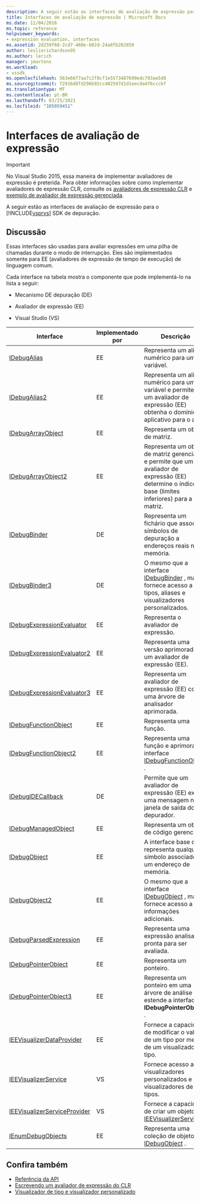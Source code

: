 ```yaml
---
description: A seguir estão as interfaces de avaliação de expressão para o SDK de depuração do Visual Studio.
title: Interfaces de avaliação de expressão | Microsoft Docs
ms.date: 11/04/2016
ms.topic: reference
helpviewer_keywords:
- expression evaluation, interfaces
ms.assetid: 2d259f60-2cd7-460e-b02d-24a8fb202850
author: leslierichardson95
ms.author: lerich
manager: jmartens
ms.workload:
- vssdk
ms.openlocfilehash: 563e66f7aa7c2f8cf1e5573487690edc703ae5d8
ms.sourcegitcommit: f2916d8fd296b92cc402597d1d1eecda4f6cccbf
ms.translationtype: MT
ms.contentlocale: pt-BR
ms.lasthandoff: 03/25/2021
ms.locfileid: "105059451"
---
```

# <a name="expression-evaluation-interfaces"></a>Interfaces de avaliação de expressão
> [!IMPORTANT]
> No Visual Studio 2015, essa maneira de implementar avaliadores de expressão é preterida. Para obter informações sobre como implementar avaliadores de expressão CLR, consulte os [avaliadores de expressão CLR](https://github.com/Microsoft/ConcordExtensibilitySamples/wiki/CLR-Expression-Evaluators) e [exemplo de avaliador de expressão gerenciada](https://github.com/Microsoft/ConcordExtensibilitySamples/wiki/Managed-Expression-Evaluator-Sample).

 A seguir estão as interfaces de avaliação de expressão para o [!INCLUDE[vsprvs](../../../code-quality/includes/vsprvs_md.md)] SDK de depuração.

## <a name="discussion"></a>Discussão
 Essas interfaces são usadas para avaliar expressões em uma pilha de chamadas durante o modo de interrupção. Eles são implementados somente para EE (avaliadores de expressão de tempo de execução) de linguagem comum.

 Cada interface na tabela mostra o componente que pode implementá-lo na lista a seguir:

- Mecanismo DE depuração (DE)

- Avaliador de expressão (EE)

- Visual Studio (VS)

|Interface|Implementado por|Descrição|
|---------------|--------------------|-----------------|
|[IDebugAlias](../../../extensibility/debugger/reference/idebugalias.md)|EE|Representa um alias numérico para uma variável.|
|[IDebugAlias2](../../../extensibility/debugger/reference/idebugalias2.md)|EE|Representa um alias numérico para uma variável e permite que um avaliador de expressão (EE) obtenha o domínio do aplicativo para o alias.|
|[IDebugArrayObject](../../../extensibility/debugger/reference/idebugarrayobject.md)|EE|Representa um objeto de matriz.|
|[IDebugArrayObject2](../../../extensibility/debugger/reference/idebugarrayobject2.md)|EE|Representa um objeto de matriz gerenciado e permite que um avaliador de expressão (EE) determine o índice base (limites inferiores) para a matriz.|
|[IDebugBinder](../../../extensibility/debugger/reference/idebugbinder.md)|DE|Representa um fichário que associa símbolos de depuração a endereços reais na memória.|
|[IDebugBinder3](../../../extensibility/debugger/reference/idebugbinder3.md)|DE|O mesmo que a interface [IDebugBinder](../../../extensibility/debugger/reference/idebugbinder.md) , mas fornece acesso a tipos, aliases e visualizadores personalizados.|
|[IDebugExpressionEvaluator](../../../extensibility/debugger/reference/idebugexpressionevaluator.md)|EE|Representa o avaliador de expressão.|
|[IDebugExpressionEvaluator2](../../../extensibility/debugger/reference/idebugexpressionevaluator2.md)|EE|Representa uma versão aprimorada de um avaliador de expressão (EE).|
|[IDebugExpressionEvaluator3](../../../extensibility/debugger/reference/idebugexpressionevaluator3.md)|EE|Representa um avaliador de expressão (EE) com uma árvore de analisador aprimorada.|
|[IDebugFunctionObject](../../../extensibility/debugger/reference/idebugfunctionobject.md)|EE|Representa uma função.|
|[IDebugFunctionObject2](../../../extensibility/debugger/reference/idebugfunctionobject2.md)|EE|Representa uma função e aprimora a interface [IDebugFunctionObject](../../../extensibility/debugger/reference/idebugfunctionobject.md) .|
|[IDebugIDECallback](../../../extensibility/debugger/reference/idebugidecallback.md)|DE|Permite que um avaliador de expressão (EE) exiba uma mensagem na janela de saída do depurador.|
|[IDebugManagedObject](../../../extensibility/debugger/reference/idebugmanagedobject.md)|EE|Representa um objeto de código gerenciado.|
|[IDebugObject](../../../extensibility/debugger/reference/idebugobject.md)|EE|A interface base que representa qualquer símbolo associado a um endereço de memória.|
|[IDebugObject2](../../../extensibility/debugger/reference/idebugobject2.md)|EE|O mesmo que a interface [IDebugObject](../../../extensibility/debugger/reference/idebugobject.md) , mas fornece acesso a informações adicionais.|
|[IDebugParsedExpression](../../../extensibility/debugger/reference/idebugparsedexpression.md)|EE|Representa uma expressão analisada pronta para ser avaliada.|
|[IDebugPointerObject](../../../extensibility/debugger/reference/idebugpointerobject.md)|EE|Representa um ponteiro.|
|[IDebugPointerObject3](../../../extensibility/debugger/reference/idebugpointerobject3.md)|EE|Representa um ponteiro em uma árvore de análise e estende a interface **IDebugPointerObject** .|
|[IEEVisualizerDataProvider](../../../extensibility/debugger/reference/ieevisualizerdataprovider.md)|EE|Fornece a capacidade de modificar o valor de um tipo por meio de um visualizador de tipo.|
|[IEEVisualizerService](../../../extensibility/debugger/reference/ieevisualizerservice.md)|VS|Fornece acesso a visualizadores personalizados e a visualizadores de tipos.|
|[IEEVisualizerServiceProvider](../../../extensibility/debugger/reference/ieevisualizerserviceprovider.md)|VS|Fornece a capacidade de criar um objeto [IEEVisualizerService](../../../extensibility/debugger/reference/ieevisualizerservice.md) .|
|[IEnumDebugObjects](../../../extensibility/debugger/reference/ienumdebugobjects.md)|EE|Representa uma coleção de objetos [IDebugObject](../../../extensibility/debugger/reference/idebugobject.md) .|

## <a name="see-also"></a>Confira também
- [Referência da API](../../../extensibility/debugger/reference/api-reference-visual-studio-debugging.md)
- [Escrevendo um avaliador de expressão do CLR](../../../extensibility/debugger/writing-a-common-language-runtime-expression-evaluator.md)
- [Visualizador de tipo e visualizador personalizado](../../../extensibility/debugger/type-visualizer-and-custom-viewer.md)
